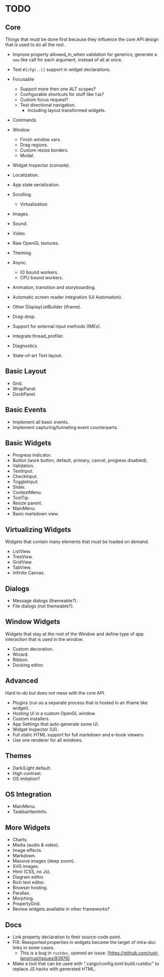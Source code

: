 # TODO

## Core

Things that must be done first because they influence the core API design that is used to do all the rest.

* Improve property allowed_in_when validation for generics, generate a `new` like call for each
  argument, instead of all at once.
* Test `#[cfg(..)]` support in widget declarations.

* Focusable
  * Support more then one ALT scopes?
  * Configurable shortcuts for stuff like `Tab`?
  * Custom focus request?
  * Test directional navigation.
     * Including layout transformed widgets.

* Commands

* Window
  * Finish window vars.
  * Drag regions.
  * Custom resize borders.
  * Modal.

* Widget Inspector (console).

* Localization.
* App state serialization.
* Scrolling.
  * Virtualization.
* Images.
* Sound.
* Video.
* Raw OpenGL textures.
* Theming.
* Async.
  * IO bound workers.
  * CPU bound workers.

* Animation, transition and storyboarding.
* Automatic screen reader integration (UI Automation).
* Other DisplayListBuilder (iframe).
* Drag-drop.
* Support for external input methods (IMEs).
* Integrate thread_profiler.
* Diagnostics.
* State-of-art Text layout.

## Basic Layout

* Grid.
* WrapPanel.
* DockPanel.

## Basic Events

* Implement all basic events.
* Implement capturing/tunneling event counterparts.

## Basic Widgets

* Progress indicator.
* Button (work button, default, primary, cancel, progress disabled).
* Validation.
* TextInput.
* CheckInput.
* ToggleInput.
* Slider.
* ContextMenu.
* ToolTip.
* Resize parent.
* MainMenu.
* Basic markdown view.

## Virtualizing Widgets

Widgets that contain many elements that must be loaded on demand.

* ListView.
* TreeView.
* GridView.
* TabView.
* Infinite Canvas.

## Dialogs

* Message dialogs (themeable?).
* File dialogs (not themeable?).

## Window Widgets

Widgets that stay at the root of the Window and define type of app interaction that is used in the window.

* Custom decoration.
* Wizard.
* Ribbon.
* Docking editor.

## Advanced

Hard to-do but does not mess with the core API.

* Plugins (run as a separate process that is hosted in an iframe like widget).
* Hosting Ui in a custom OpenGL window.
* Custom installers.
* App Settings that auto-generate some UI.
* Widget Inspector (UI).
* Full static HTML support for full markdown and e-book viewers.
* Use one renderer for all windows.

## Themes

* Dark/Light default.
* High contrast.
* OS imitation?

## OS Integration

* MainMenu.
* TaskbarItemInfo.

## More Widgets

* Charts.
* Media (audio & video).
* Image effects.
* Markdown.
* Massive images (deep zoom).
* SVG images.
* Html (CSS, no Js).
* Diagram editor.
* Rich text editor.
* Browser hosting.
* Parallax.
* Morphing.
* PropertyGrid.
* Review widgets available in other frameworks?

## Docs

* Link property declaration to their source-code point.
* FIX: Reexported properties in widgets become the target of intra-doc links in some cases.
  - This is a bug in `rustdoc`, opened an issue: [https://github.com/rust-lang/rust/issues/83976]
* Make a tool that can be used with ".cargo/config.toml build.rustdoc" to replace JS hacks with generated HTML.